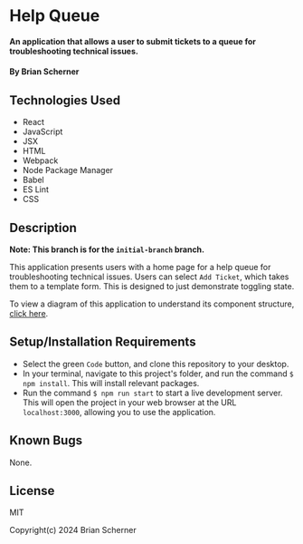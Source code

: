 # Help Queue

#### An application that allows a user to submit tickets to a queue for troubleshooting technical issues.

#### By Brian Scherner

## Technologies Used

* React
* JavaScript
* JSX
* HTML
* Webpack
* Node Package Manager
* Babel
* ES Lint
* CSS

## Description

**Note: This branch is for the `initial-branch` branch.**

This application presents users with a home page for a help queue for troubleshooting technical issues. Users can select `Add Ticket`, which takes them to a template form. This is designed to just demonstrate toggling state.

To view a diagram of this application to understand its component structure, [click here](./Help_Queue_Diagram.drawio.svg).

## Setup/Installation Requirements

* Select the green `Code` button, and clone this repository to your desktop.
* In your terminal, navigate to this project's folder, and run the command `$ npm install`. This will install relevant packages.
* Run the command `$ npm run start` to start a live development server. This will open the project in your web browser at the URL `localhost:3000`, allowing you to use the application.

## Known Bugs

None.

## License

MIT

Copyright(c) 2024 Brian Scherner
